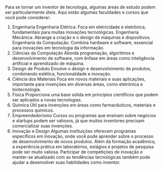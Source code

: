 Para se tornar um inventor de tecnologia, algumas áreas de estudo podem ser particularmente úteis. Aqui estão algumas faculdades e cursos que você pode considerar:

1. Engenharia
Engenharia Elétrica: Foca em eletricidade e eletrônica, fundamentais para muitas inovações tecnológicas.
Engenharia Mecânica: Abrange a criação e o design de máquinas e dispositivos.
Engenharia da Computação: Combina hardware e software, essencial para inovações em tecnologia da informação.
2. Ciências da Computação
Aborda programação, algoritmos e desenvolvimento de software, com ênfase em áreas como inteligência artificial e aprendizado de máquina.
3. Design de Produto
Envolve o design e desenvolvimento de produtos, combinando estética, funcionalidade e inovação.
4. Ciência dos Materiais
Foca em novos materiais e suas aplicações, importante para invenções em diversas áreas, como eletrônica e biotecnologia.
5. Física
Proporciona uma base sólida em princípios científicos que podem ser aplicados a novas tecnologias.
6. Química
Útil para invenções em áreas como farmacêuticos, materiais e processos químicos.
7. Empreendedorismo
Cursos ou programas que ensinam sobre negócios e startups podem ser valiosos, já que muitos inventores precisam comercializar suas invenções.
8. Inovação e Design
Algumas instituições oferecem programas específicos em inovação, onde você pode aprender sobre o processo de desenvolvimento de novos produtos.
Além da formação acadêmica, a experiência prática em laboratórios, estágios e projetos de pesquisa pode ser muito valiosa. Participar de competições de inovação e manter-se atualizado com as tendências tecnológicas também pode ajudar a desenvolver suas habilidades como inventor.



